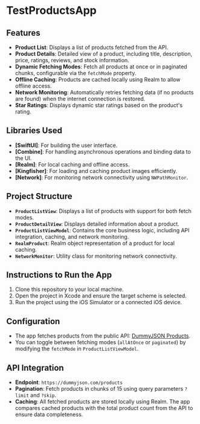 # TestProductsApp

## Features
- **Product List**: Displays a list of products fetched from the API.
- **Product Details**: Detailed view of a product, including title, description, price, ratings, reviews, and stock information.
- **Dynamic Fetching Modes**: Fetch all products at once or in paginated chunks, configurable via the `fetchMode` property.
- **Offline Caching**: Products are cached locally using Realm to allow offline access.
- **Network Monitoring**: Automatically retries fetching data (if no products are found) when the internet connection is restored.
- **Star Ratings**: Displays dynamic star ratings based on the product's rating.

## Libraries Used
- **[SwiftUI]**: For building the user interface.
- **[Combine]**: For handling asynchronous operations and binding data to the UI.
- **[Realm]**: For local caching and offline access.
- **[Kingfisher]**: For loading and caching product images efficiently.
- **[Network]**: For monitoring network connectivity using `NWPathMonitor`.

## Project Structure
- **`ProductListView`**: Displays a list of products with support for both fetch modes.
- **`ProductDetailView`**: Displays detailed information about a product.
- **`ProductListViewModel`**: Contains the core business logic, including API integration, caching, and network monitoring.
- **`RealmProduct`**: Realm object representation of a product for local caching.
- **`NetworkMonitor`**: Utility class for monitoring network connectivity.

## Instructions to Run the App
1. Clone this repository to your local machine.
2. Open the project in Xcode and ensure the target scheme is selected.
3. Run the project using the iOS Simulator or a connected iOS device.

## Configuration
- The app fetches products from the public API: [DummyJSON Products](https://dummyjson.com/products).
- You can toggle between fetching modes (`allAtOnce` or `paginated`) by modifying the `fetchMode` in `ProductListViewModel`.

## API Integration
- **Endpoint**: `https://dummyjson.com/products`
- **Pagination**: Fetch products in chunks of 15 using query parameters `?limit` and `?skip`.
- **Caching**: All fetched products are stored locally using Realm. The app compares cached products with the total product count from the API to ensure data completeness.
